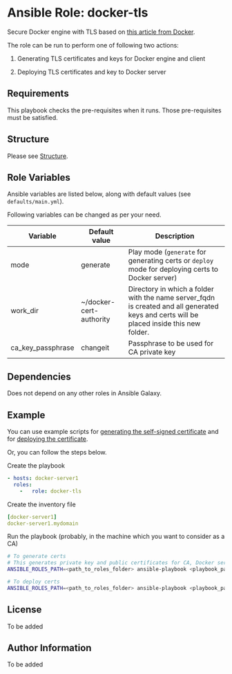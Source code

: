 # Ansible Role: docker-tls

Secure Docker engine with TLS based on [this article from Docker](https://docs.docker.com/engine/security/https/#create-a-ca-server-and-client-keys-with-openssl).

The role can be run to perform one of following two actions:

1. Generating TLS certificates and keys for Docker engine and client

2. Deploying TLS certificates and key to Docker server

## Requirements

This playbook checks the pre-requisites when it runs. Those pre-requisites must be satisfied.

## Structure

Please see [Structure](../../README.md#Structure).

## Role Variables

Ansible variables are listed below, along with default values (see  `defaults/main.yml`).

Following variables can be changed as per your need.

| Variable | Default value | Description |
| ---------|---------------|-------------|
| mode | generate | Play mode (`generate` for generating certs or `deploy` mode for deploying certs to Docker server) |
| work_dir | ~/docker-cert-authority | Directory in which a folder with the name server_fqdn is created and all generated keys and certs will be placed inside this new folder. |
| ca_key_passphrase | changeit | Passphrase to be used for CA private key |

## Dependencies

Does not depend on any other roles in Ansible Galaxy.

## Example

You can use example scripts for [generating the self-signed certificate](../scripts/generate-docker-cert.sh) and for [deploying the certificate](../scripts/deploy-docker-cert.sh).

Or, you can follow the steps below.

Create the playbook

```yaml
- hosts: docker-server1
  roles:
    -   role: docker-tls
```

Create the inventory file

```yaml
[docker-server1]
docker-server1.mydomain
```

Run the playbook (probably, in the machine which you want to consider as a CA)

```bash
# To generate certs
# This generates private key and public certificates for CA, Docker server and Docker client in <path_to_place_certs>\<server_fqdn> folder.
ANSIBLE_ROLES_PATH=<path_to_roles_folder> ansible-playbook <playbook_path> -i <inventory_path> -k -K -e "ca_key_passphrase=<desired_password_for_CA_private_key>" -e "mode=generate" -e "work_dir=<path_to_place_certs>"

# To deploy certs
ANSIBLE_ROLES_PATH=<path_to_roles_folder> ansible-playbook <playbook_path> -i <inventory_path> -k -K -e "mode=deploy"
```

## License

To be added

## Author Information

To be added